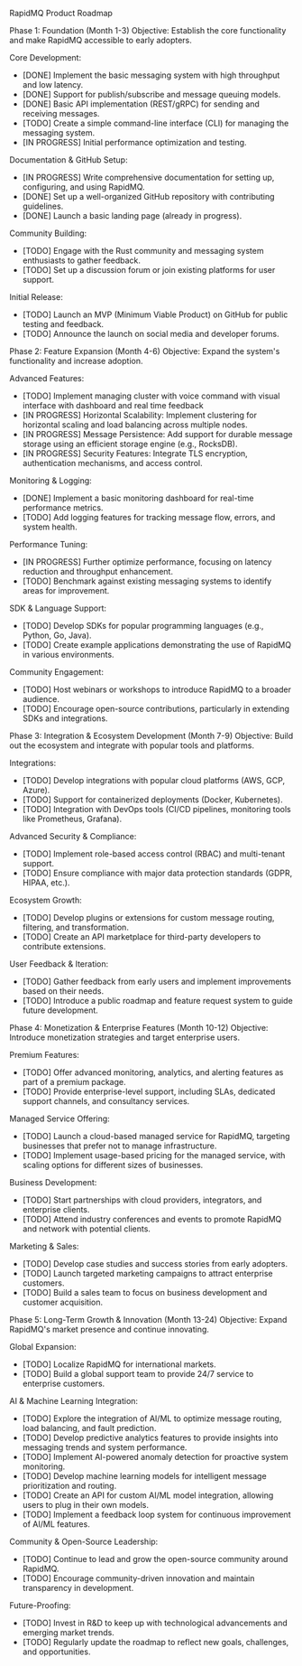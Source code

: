 RapidMQ Product Roadmap

Phase 1: Foundation (Month 1-3)
Objective: Establish the core functionality and make RapidMQ accessible to early adopters.

Core Development:
- [DONE] Implement the basic messaging system with high throughput and low latency.
- [DONE] Support for publish/subscribe and message queuing models.
- [DONE] Basic API implementation (REST/gRPC) for sending and receiving messages.
- [TODO] Create a simple command-line interface (CLI) for managing the messaging system.
- [IN PROGRESS] Initial performance optimization and testing.

Documentation & GitHub Setup:
- [IN PROGRESS] Write comprehensive documentation for setting up, configuring, and using RapidMQ.
- [DONE] Set up a well-organized GitHub repository with contributing guidelines.
- [DONE] Launch a basic landing page (already in progress).

Community Building:
- [TODO] Engage with the Rust community and messaging system enthusiasts to gather feedback.
- [TODO] Set up a discussion forum or join existing platforms for user support.

Initial Release:
- [TODO] Launch an MVP (Minimum Viable Product) on GitHub for public testing and feedback.
- [TODO] Announce the launch on social media and developer forums.

Phase 2: Feature Expansion (Month 4-6)
Objective: Expand the system's functionality and increase adoption.

Advanced Features:
- [TODO] Implement managing cluster with voice command with visual interface with dashboard and real time feedback
- [IN PROGRESS] Horizontal Scalability: Implement clustering for horizontal scaling and load balancing across multiple nodes.
- [IN PROGRESS] Message Persistence: Add support for durable message storage using an efficient storage engine (e.g., RocksDB).
- [IN PROGRESS] Security Features: Integrate TLS encryption, authentication mechanisms, and access control.

Monitoring & Logging:
- [DONE] Implement a basic monitoring dashboard for real-time performance metrics.
- [TODO] Add logging features for tracking message flow, errors, and system health.

Performance Tuning:
- [IN PROGRESS] Further optimize performance, focusing on latency reduction and throughput enhancement.
- [TODO] Benchmark against existing messaging systems to identify areas for improvement.

SDK & Language Support:
- [TODO] Develop SDKs for popular programming languages (e.g., Python, Go, Java).
- [TODO] Create example applications demonstrating the use of RapidMQ in various environments.

Community Engagement:
- [TODO] Host webinars or workshops to introduce RapidMQ to a broader audience.
- [TODO] Encourage open-source contributions, particularly in extending SDKs and integrations.

Phase 3: Integration & Ecosystem Development (Month 7-9)
Objective: Build out the ecosystem and integrate with popular tools and platforms.

Integrations:
- [TODO] Develop integrations with popular cloud platforms (AWS, GCP, Azure).
- [TODO] Support for containerized deployments (Docker, Kubernetes).
- [TODO] Integration with DevOps tools (CI/CD pipelines, monitoring tools like Prometheus, Grafana).

Advanced Security & Compliance:
- [TODO] Implement role-based access control (RBAC) and multi-tenant support.
- [TODO] Ensure compliance with major data protection standards (GDPR, HIPAA, etc.).

Ecosystem Growth:
- [TODO] Develop plugins or extensions for custom message routing, filtering, and transformation.
- [TODO] Create an API marketplace for third-party developers to contribute extensions.

User Feedback & Iteration:
- [TODO] Gather feedback from early users and implement improvements based on their needs.
- [TODO] Introduce a public roadmap and feature request system to guide future development.

Phase 4: Monetization & Enterprise Features (Month 10-12)
Objective: Introduce monetization strategies and target enterprise users.

Premium Features:
- [TODO] Offer advanced monitoring, analytics, and alerting features as part of a premium package.
- [TODO] Provide enterprise-level support, including SLAs, dedicated support channels, and consultancy services.

Managed Service Offering:
- [TODO] Launch a cloud-based managed service for RapidMQ, targeting businesses that prefer not to manage infrastructure.
- [TODO] Implement usage-based pricing for the managed service, with scaling options for different sizes of businesses.

Business Development:
- [TODO] Start partnerships with cloud providers, integrators, and enterprise clients.
- [TODO] Attend industry conferences and events to promote RapidMQ and network with potential clients.

Marketing & Sales:
- [TODO] Develop case studies and success stories from early adopters.
- [TODO] Launch targeted marketing campaigns to attract enterprise customers.
- [TODO] Build a sales team to focus on business development and customer acquisition.

Phase 5: Long-Term Growth & Innovation (Month 13-24)
Objective: Expand RapidMQ's market presence and continue innovating.

Global Expansion:
- [TODO] Localize RapidMQ for international markets.
- [TODO] Build a global support team to provide 24/7 service to enterprise customers.

AI & Machine Learning Integration:
- [TODO] Explore the integration of AI/ML to optimize message routing, load balancing, and fault prediction.
- [TODO] Develop predictive analytics features to provide insights into messaging trends and system performance.
- [TODO] Implement AI-powered anomaly detection for proactive system monitoring.
- [TODO] Develop machine learning models for intelligent message prioritization and routing.
- [TODO] Create an API for custom AI/ML model integration, allowing users to plug in their own models.
- [TODO] Implement a feedback loop system for continuous improvement of AI/ML features.

Community & Open-Source Leadership:
- [TODO] Continue to lead and grow the open-source community around RapidMQ.
- [TODO] Encourage community-driven innovation and maintain transparency in development.

Future-Proofing:
- [TODO] Invest in R&D to keep up with technological advancements and emerging market trends.
- [TODO] Regularly update the roadmap to reflect new goals, challenges, and opportunities.
